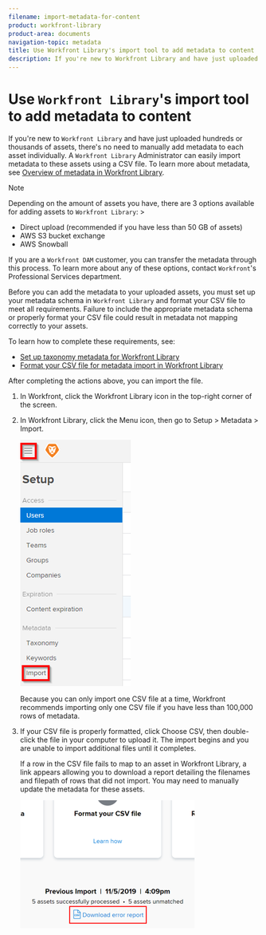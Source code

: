 ```yaml
---
filename: import-metadata-for-content
product: workfront-library
product-area: documents
navigation-topic: metadata
title: Use Workfront Library's import tool to add metadata to content
description: If you're new to Workfront Library and have just uploaded hundreds or thousands of assets, there's no need to manually add metadata to each asset individually. A Workfront Library Administrator can easily import metadata to these assets using a CSV file. To learn more about metadata, see Overview of metadata in Workfront Library.
---
```


# Use `Workfront Library`'s import tool to add metadata to content

If you're new to `Workfront Library` and have just uploaded hundreds or thousands of assets, there's no need to manually add metadata to each asset individually. A `Workfront Library` Administrator can easily import metadata to these assets using a CSV file. To learn more about metadata, see [Overview of metadata in Workfront Library](../../../workfront-library/administration-and-setup/metadata/metadata-overview.md).

>[!NOTE]
>
>Depending on the amount of assets you have, there are 3 options available for adding assets to `Workfront Library`: >
>* Direct upload (recommended if you have less than 50 GB of assets)
>* AWS S3 bucket exchange
>* AWS Snowball
>
>If you are a `Workfront DAM` customer, you can transfer the metadata through this process. To learn more about any of these options, contact `Workfront`'s Professional Services department.

Before you can add the metadata to your uploaded assets, you must set up your metadata schema in `Workfront Library` and format your CSV file to meet all requirements. Failure to include the appropriate metadata schema or properly format your CSV file could result in metadata not mapping correctly to your assets.

To learn how to complete these requirements, see:

* [Set up taxonomy metadata for Workfront Library](../../../workfront-library/administration-and-setup/metadata/set-up-taxonomy-metadata.md) 
* [Format your CSV file for metadata import in Workfront Library](../../../workfront-library/administration-and-setup/metadata/format-your-csv-file-for-metadata-import.md)

After completing the actions above, you can import the file.

<ol> 
 <li value="1"> <p>In <span>Workfront</span>, click the <span>Workfront Library</span> <span class="bold">icon</span> in the top-right corner of the screen.</p> </li> 
 <li value="2"> <p>In <span>Workfront Library</span>, click the <span class="bold">Menu icon</span>, then go to Setup > Metadata > Import.</p> <p> <img src="assets/import-area.png"> </p> <note type="note">
   Because you can only import one CSV file at a time, 
   <span>Workfront</span> recommends importing only one CSV file if you have less than 100,000 rows of metadata.
  </note> </li> 
 <li value="3"> <p>If your CSV file is properly formatted, click <span class="bold">Choose CSV</span>, then double-click the file in your computer to upload it. The import begins and you are unable to import additional files until it completes.</p> <p>If a row in the CSV file fails to map to an asset in <span>Workfront Library</span>, a link appears allowing you to download a report detailing the filenames and filepath of rows that did not import. You may need to manually update the metadata for these assets.</p> <p> <img src="assets/download-error-report-350x256.png" style="width: 350;height: 256;"> </p> </li> 
</ol>

